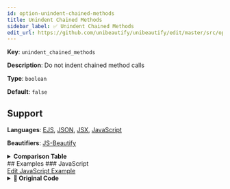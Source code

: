 ```yaml
---
id: option-unindent-chained-methods
title: Unindent Chained Methods
sidebar_label: ✅ Unindent Chained Methods
edit_url: https://github.com/unibeautify/unibeautify/edit/master/src/options.ts
---
```

**Key**: `unindent_chained_methods`

**Description**: Do not indent chained method calls

**Type**: `boolean`

**Default**: `false`

## Support
**Languages**: [EJS](/docs/language-ejs.html), [JSON](/docs/language-json.html), [JSX](/docs/language-jsx.html), [JavaScript](/docs/language-javascript.html)

**Beautifiers**: [JS-Beautify](/docs/beautifier-js-beautify.html)

<details><summary><strong>Comparison Table</strong></summary>
| Language | [JS-Beautify](/docs/beautifier-js-beautify.html) |
| --- | --- |
| [EJS](/docs/language-ejs.html) | &#9989; |
| [JSON](/docs/language-json.html) | &#9989; |
| [JSX](/docs/language-jsx.html) | &#9989; |
| [JavaScript](/docs/language-javascript.html) | &#9989; |
</details>
## Examples
### JavaScript
<div><a class="edit-page-link button" href="https://github.com/unibeautify/website/edit/master/docs/../examples/JavaScript/unindent_chained_methods.txt" target="_blank">Edit JavaScript Example</a></div>

<details><summary><strong>🚧 Original Code</strong></summary>
```JavaScript
foo
.bar
.baz()

```
</details>
<details><summary><strong>🔧 `true`</strong></summary>
Using [JS-Beautify](/docs/beautifier-js-beautify.html) beautifier:
```JavaScript
foo
.bar
.baz()
```
<details><summary>Configuration</summary>
A `.unibeautify.json` file would look like the following:
```json
{
  "JavaScript": {
    "indent_size": 2,
    "indent_char": " ",
    "unindent_chained_methods": true
  }
}
```
</details>
<details><summary>Difference from original</summary>
```diff
Index: true
===================================================================
--- true	Original
+++ true	Beautified
@@ -1,3 +1,3 @@
 foo␊
 .bar␊
-.baz()␊
+.baz()
\ No newline at end of file

```
</details>
</details>
<details><summary><strong>🔧 `false`</strong></summary>
Using [JS-Beautify](/docs/beautifier-js-beautify.html) beautifier:
```JavaScript
foo
  .bar
  .baz()
```
<details><summary>Configuration</summary>
A `.unibeautify.json` file would look like the following:
```json
{
  "JavaScript": {
    "indent_size": 2,
    "indent_char": " ",
    "unindent_chained_methods": false
  }
}
```
</details>
<details><summary>Difference from original</summary>
```diff
Index: false
===================================================================
--- false	Original
+++ false	Beautified
@@ -1,3 +1,3 @@
 foo␊
-.bar␊
-.baz()␊
+␣␣.bar␊
+␣␣.baz()
\ No newline at end of file

```
</details>
</details>